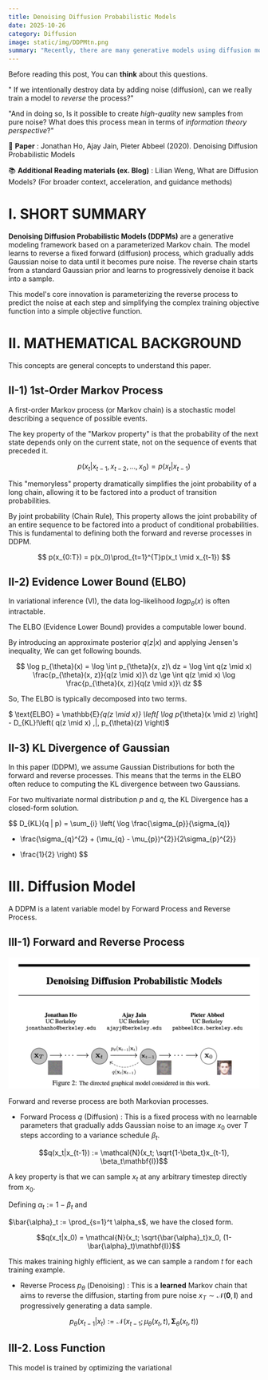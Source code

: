 ```yaml
---
title: Denoising Diffusion Probabilistic Models
date: 2025-10-26
category: Diffusion
image: static/img/DDPMtn.png
summary: "Recently, there are many generative models using diffusion model. We can study from the start of diffusion model, DDPM!"
---
```


Before reading this post, You can **think** about this questions.

" If we intentionally destroy data by adding noise (diffusion), can we really train a model to *reverse* the process?"

"And in doing so, Is it possible to create *high-quality* new samples from pure noise? What does this process mean in terms of *information theory perspective*?"

📓 **Paper** : Jonathan Ho, Ajay Jain, Pieter Abbeel (2020). Denoising Diffusion Probabilistic Models

📚 **Additional Reading materials (ex. Blog)** : Lilian Weng, What are Diffusion Models? (For broader context, acceleration, and guidance methods)


# I. SHORT SUMMARY

**Denoising Diffusion Probabilistic Models (DDPMs)** are a generative modeling framework based on a parameterized Markov chain. The model learns to reverse a fixed forward (diffusion) process, which gradually adds Gaussian noise to data until it becomes pure noise. The reverse chain starts from a standard Gaussian prior and learns to progressively denoise it back into a sample. 

This model's core innovation is parameterizing the reverse process to predict the noise at each step and simplifying the complex training objective function into a simple objective function. 


# II. MATHEMATICAL BACKGROUND 

This concepts are general concepts to understand this paper.

## II-1) 1st-Order Markov Process

A first-order Markov process (or Markov chain) is a stochastic model describing a sequence of possible events. 

The key property of the "Markov property" is that the probability of the next state depends only on the current state, not on the sequence of events that preceded it. 

$$p(x_t | x_{t-1}, x_{t-2}, ..., x_0) = p(x_t | x_{t-1})$$

This "memoryless" property dramatically simplifies the joint probability of a long chain, allowing it to be factored into a product of transition probabilities.

By joint probability (Chain Rule), This property allows the joint probability of an entire sequence to be factored into a product of conditional probabilities. This is fundamental to defining both the forward and reverse processes in DDPM.

$$
p(x_{0:T}) = p(x_0)\prod_{t=1}^{T}p(x_t \mid x_{t-1})
$$


## II-2) Evidence Lower Bound (ELBO)

In variational inference (VI), the data log-likelihood $log p_{\theta}(x)$ is often intractable.

The ELBO (Evidence Lower Bound) provides a computable lower bound. 

By introducing an approximate posterior $q(z|x)$ and applying Jensen's inequality,
We can get following bounds.

$$
\log p_{\theta}(x)
= \log \int p_{\theta}(x, z)\ dz
= \log \int q(z \mid x) \frac{p_{\theta}(x, z)}{q(z \mid x)}\ dz
\ge \int q(z \mid x) \log \frac{p_{\theta}(x, z)}{q(z \mid x)}\ dz 
$$ 


So, The ELBO is typically decomposed into two terms.


$
\text{ELBO}
= \mathbb{E}_{q(z \mid x)} \left[ \log p_{\theta}(x \mid z) \right] - D_{KL}\!\left( q(z \mid x) \,\|\, p_{\theta}(z) \right)$




## II-3) KL Divergence of Gaussian

In this paper (DDPM), we assume Gaussian Distributions for both the forward and reverse processes. 
This means that the terms in the ELBO often reduce to computing the KL divergence between two Gaussians. 

For two multivariate normal distribution $p$ and $q$, the KL Divergence has a closed-form solution.

$$
D_{KL}(q \| p)
= \sum_{i} \left(
\log \frac{\sigma_{p}}{\sigma_{q}}
+ \frac{\sigma_{q}^{2} + (\mu_{q} - \mu_{p})^{2}}{2\sigma_{p}^{2}}
- \frac{1}{2}
\right)
$$


# III. Diffusion Model

A DDPM is a latent variable model by Forward Process and Reverse Process.

## III-1) Forward and Reverse Process


![Figure 1](static/img/DDPMtn.png)


Forward and reverse process are both Markovian processes.

- Forward Process $q$ (Diffusion) : This is a fixed process with no learnable parameters that gradually adds Gaussian noise to an image $x_0$ over $T$ steps according to a variance schedule $\beta_t$.

$$q(x_t|x_{t-1}) := \mathcal{N}(x_t; \sqrt{1-\beta_t}x_{t-1}, \beta_t\mathbf{I})$$

A key property is that we can sample $x_t$ at any arbitrary timestep directly from $x_0$. 

Defining $\alpha_t := 1 - \beta_t$ and 

$\bar{\alpha}_t := \prod_{s=1}^t \alpha_s$, we have the closed form.

$$q(x_t|x_0) = \mathcal{N}(x_t; \sqrt{\bar{\alpha}_t}x_0, (1-\bar{\alpha}_t)\mathbf{I})$$ 

 This makes training highly efficient, as we can sample a random $t$ for each training example.

- Reverse Process $p_\theta$ (Denoising) : This is a **learned** Markov chain that aims to reverse the diffusion, starting from pure noise $x_T \sim \mathcal{N}(\mathbf{0}, \mathbf{I})$ and progressively generating a data sample.
    
 $$p_\theta(x_{t-1}|x_t) := \mathcal{N}(x_{t-1}; \mu_\theta(x_t, t), \mathbf{\Sigma}_\theta(x_t, t))$$
 
 
## III-2. Loss Function

This model is trained by optimizing the variational 




